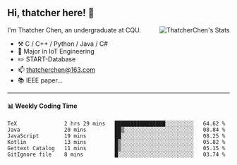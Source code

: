 ## Hi, thatcher here! :wave:

<img align="right" src="https://github-readme-stats.vercel.app/api?username=thatcherchen&title_color=333&text_color=777" alt="ThatcherChen's Stats" >

I'm Thatcher Chen, an undergraduate at CQU.

- :hammer_and_pick:  C / C++ / Python / Java / C# 
- :seedling:  Major in IoT Engineering
- :pencil2: START-Database
- :mailbox: thatcherchen@163.com
- :books: IEEE paper...

---

#### :bar_chart: Weekly Coding Time

<!--START_SECTION:waka-->

```text
TeX               2 hrs 29 mins   ████████████████░░░░░░░░░   64.62 %
Java              20 mins         ██▒░░░░░░░░░░░░░░░░░░░░░░   08.84 %
JavaScript        19 mins         ██░░░░░░░░░░░░░░░░░░░░░░░   08.25 %
Kotlin            13 mins         █▒░░░░░░░░░░░░░░░░░░░░░░░   05.82 %
Gettext Catalog   11 mins         █▒░░░░░░░░░░░░░░░░░░░░░░░   05.15 %
GitIgnore file    8 mins          █░░░░░░░░░░░░░░░░░░░░░░░░   03.74 %
```

<!--END_SECTION:waka-->
